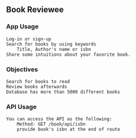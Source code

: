 ## Book Reviewee

### App Usage
    Log-in or sign-up
    Search for books by using keywords
        Title, Author's name or isbn
    Share some intuitions about your favorite book.
    
### Objectives
    Search for books to read
    Review books afterwards
    Database has more than 5000 different books
    
### API Usage
    You can access the API as the following:
        Method: GET /book/api/isbn
        provide book's isbn at the end of route
